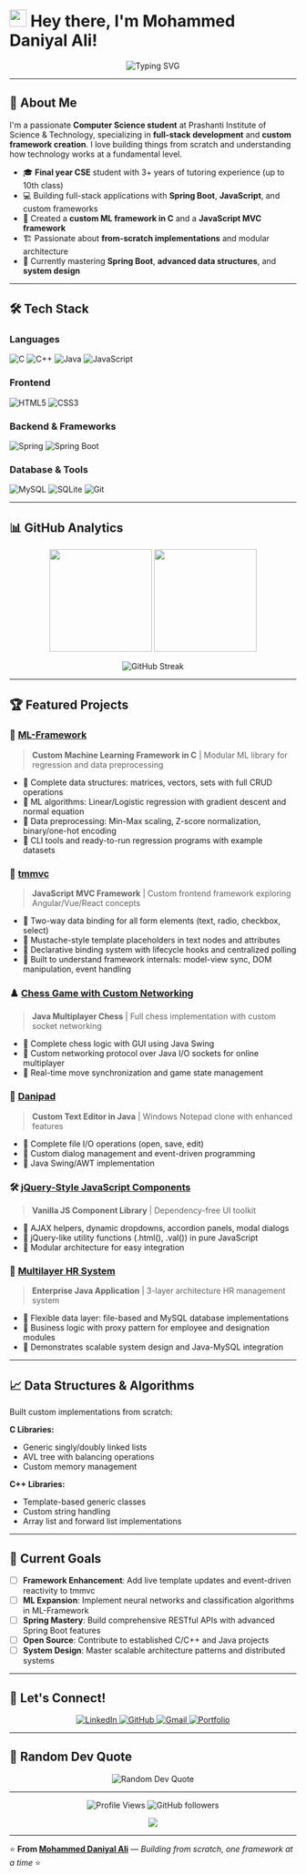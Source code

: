 # <img src="https://emojis.slackmojis.com/emojis/images/1531849430/4246/blob-sunglasses.gif?1531849430" width="30"/> Hey there, I'm Mohammed Daniyal Ali!

<p align="center">
  <img src="https://readme-typing-svg.herokuapp.com?font=Fira+Code&pause=1000&color=36BCF7&center=true&vCenter=true&width=435&lines=Computer+Science+Student;Full+Stack+Developer;Framework+Builder;Problem+Solver" alt="Typing SVG" />
</p>

---

## 🚀 About Me

I'm a passionate **Computer Science student** at Prashanti Institute of Science & Technology, specializing in **full-stack development** and **custom framework creation**. I love building things from scratch and understanding how technology works at a fundamental level.

- 🎓 **Final year CSE** student with 3+ years of tutoring experience (up to 10th class)
- 💻 Building full-stack applications with **Spring Boot**, **JavaScript**, and custom frameworks
- 🧠 Created a **custom ML framework in C** and a **JavaScript MVC framework**
- 🏗️ Passionate about **from-scratch implementations** and modular architecture
- 🌱 Currently mastering **Spring Boot**, **advanced data structures**, and **system design**

---

## 🛠️ Tech Stack

### Languages
![C](https://img.shields.io/badge/c-%2300599C.svg?style=for-the-badge&logo=c&logoColor=white)
![C++](https://img.shields.io/badge/c++-%2300599C.svg?style=for-the-badge&logo=c%2B%2B&logoColor=white)
![Java](https://img.shields.io/badge/java-%23ED8B00.svg?style=for-the-badge&logo=openjdk&logoColor=white)
![JavaScript](https://img.shields.io/badge/javascript-%23323330.svg?style=for-the-badge&logo=javascript&logoColor=%23F7DF1E)

### Frontend
![HTML5](https://img.shields.io/badge/html5-%23E34F26.svg?style=for-the-badge&logo=html5&logoColor=white)
![CSS3](https://img.shields.io/badge/css3-%231572B6.svg?style=for-the-badge&logo=css3&logoColor=white)

### Backend & Frameworks
![Spring](https://img.shields.io/badge/spring-%236DB33F.svg?style=for-the-badge&logo=spring&logoColor=white)
![Spring Boot](https://img.shields.io/badge/springboot-%236DB33F.svg?style=for-the-badge&logo=springboot&logoColor=white)

### Database & Tools
![MySQL](https://img.shields.io/badge/mysql-%2300f.svg?style=for-the-badge&logo=mysql&logoColor=white)
![SQLite](https://img.shields.io/badge/sqlite-%2307405e.svg?style=for-the-badge&logo=sqlite&logoColor=white)
![Git](https://img.shields.io/badge/git-%23F05033.svg?style=for-the-badge&logo=git&logoColor=white)

---

## 📊 GitHub Analytics

<p align="center">
  <img height="180em" src="https://github-readme-stats.vercel.app/api?username=Mohammeddaniyal&show_icons=true&hide_title=true&hide_border=true&count_private=true&theme=radical" />
  <img height="180em" src="https://github-readme-stats.vercel.app/api/top-langs/?username=Mohammeddaniyal&hide_title=true&hide_border=true&layout=compact&langs_count=8&theme=radical"/>
</p>

<p align="center">
  <img src="https://github-readme-streak-stats.herokuapp.com?user=Mohammeddaniyal&theme=radical&hide_border=true" alt="GitHub Streak" />
</p>

---

## 🏆 Featured Projects

### 🤖 [ML-Framework](https://github.com/Mohammeddaniyal/ml-framework)
> **Custom Machine Learning Framework in C** | Modular ML library for regression and data preprocessing
- 🔹 Complete data structures: matrices, vectors, sets with full CRUD operations
- 🔹 ML algorithms: Linear/Logistic regression with gradient descent and normal equation
- 🔹 Data preprocessing: Min-Max scaling, Z-score normalization, binary/one-hot encoding
- 🔹 CLI tools and ready-to-run regression programs with example datasets

### 🎯 [tmmvc](https://github.com/Mohammeddaniyal/tmmvc)
> **JavaScript MVC Framework** | Custom frontend framework exploring Angular/Vue/React concepts
- 🔹 Two-way data binding for all form elements (text, radio, checkbox, select)
- 🔹 Mustache-style template placeholders in text nodes and attributes
- 🔹 Declarative binding system with lifecycle hooks and centralized polling
- 🔹 Built to understand framework internals: model-view sync, DOM manipulation, event handling

### ♟️ [Chess Game with Custom Networking](https://github.com/Mohammeddaniyal/chess-java)
> **Java Multiplayer Chess** | Full chess implementation with custom socket networking
- 🔹 Complete chess logic with GUI using Java Swing
- 🔹 Custom networking protocol over Java I/O sockets for online multiplayer
- 🔹 Real-time move synchronization and game state management

### 📝 [Danipad](https://github.com/Mohammeddaniyal/danipad)
> **Custom Text Editor in Java** | Windows Notepad clone with enhanced features
- 🔹 Complete file I/O operations (open, save, edit)
- 🔹 Custom dialog management and event-driven programming
- 🔹 Java Swing/AWT implementation

### 🛠️ [jQuery-Style JavaScript Components](https://github.com/Mohammeddaniyal/js-components)
> **Vanilla JS Component Library** | Dependency-free UI toolkit
- 🔹 AJAX helpers, dynamic dropdowns, accordion panels, modal dialogs
- 🔹 jQuery-like utility functions (.html(), .val()) in pure JavaScript
- 🔹 Modular architecture for easy integration

### 🏢 [Multilayer HR System](https://github.com/Mohammeddaniyal/hr-system)
> **Enterprise Java Application** | 3-layer architecture HR management system
- 🔹 Flexible data layer: file-based and MySQL database implementations
- 🔹 Business logic with proxy pattern for employee and designation modules
- 🔹 Demonstrates scalable system design and Java-MySQL integration

---

## 📈 Data Structures & Algorithms

Built custom implementations from scratch:

**C Libraries:**
- Generic singly/doubly linked lists
- AVL tree with balancing operations
- Custom memory management

**C++ Libraries:**
- Template-based generic classes
- Custom string handling
- Array list and forward list implementations

---

## 🎯 Current Goals

- [ ] **Framework Enhancement**: Add live template updates and event-driven reactivity to tmmvc
- [ ] **ML Expansion**: Implement neural networks and classification algorithms in ML-Framework
- [ ] **Spring Mastery**: Build comprehensive RESTful APIs with advanced Spring Boot features
- [ ] **Open Source**: Contribute to established C/C++ and Java projects
- [ ] **System Design**: Master scalable architecture patterns and distributed systems

---

## 🤝 Let's Connect!

<p align="center">
  <a href="https://www.linkedin.com/in/mohammeddaniyalali" target="_blank">
    <img src="https://img.shields.io/badge/LinkedIn-0077B5?style=for-the-badge&logo=linkedin&logoColor=white" alt="LinkedIn"/>
  </a>
  <a href="https://github.com/Mohammeddaniyal" target="_blank">
    <img src="https://img.shields.io/badge/GitHub-100000?style=for-the-badge&logo=github&logoColor=white" alt="GitHub"/>
  </a>
  <a href="mailto:mohammeddaniyal453@gmail.com">
    <img src="https://img.shields.io/badge/Gmail-D14836?style=for-the-badge&logo=gmail&logoColor=white" alt="Gmail"/>
  </a>
  <a href="https://mohammeddaniyal.dev" target="_blank">
    <img src="https://img.shields.io/badge/Portfolio-FF5722?style=for-the-badge&logo=google-chrome&logoColor=white" alt="Portfolio"/>
  </a>
</p>

---

## 💭 Random Dev Quote

<p align="center">
  <img src="https://quotes-github-readme.vercel.app/api?type=horizontal&theme=radical" alt="Random Dev Quote"/>
</p>

---

<p align="center">
  <img src="https://komarev.com/ghpvc/?username=Mohammeddaniyal&label=Profile%20views&color=0e75b6&style=flat" alt="Profile Views" />
  <img src="https://img.shields.io/github/followers/Mohammeddaniyal?label=Followers&style=social" alt="GitHub followers" />
</p>

<p align="center">
  <img src="https://capsule-render.vercel.app/api?type=waving&color=gradient&height=100&section=footer"/>
</p>

---

⭐️ **From [Mohammed Daniyal Ali](https://github.com/Mohammeddaniyal)** — *Building from scratch, one framework at a time* ⭐️
